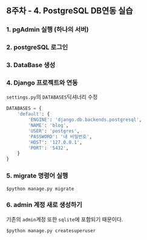 ## 8주차 - 4. PostgreSQL DB연동 실습

### 1. pgAdmin 실행 (하나의 서버)

### 2. postgreSQL 로그인

### 3. DataBase 생성

### 4. Django 프로젝트와 연동
`settings.py`의 `DATABASES`딕셔너리 수정

```python
DATABASES = {
    'default': {
        'ENGINE': 'django.db.backends.postgresql',
        'NAME': 'blog',
        'USER': 'postgres',
        'PASSWORD': '내 비밀번호',
        'HOST': '127.0.0.1',
        'PORT': '5432',
    }
}
```

### 5. migrate 명령어 실행
```
$python manage.py migrate
```

### 6. admin 계정 새로 생성하기
기존의 `admin`계정 또한 `sqlite`에 포함되기 때문이다.
```
$python manage.py createsuperuser
```
